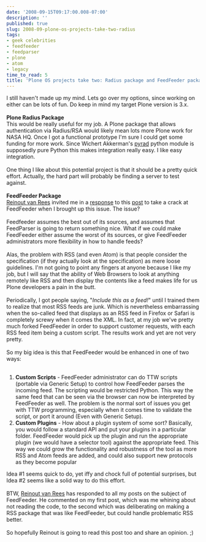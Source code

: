 ```yaml
---
date: '2008-09-15T09:17:00.008-07:00'
description: ''
published: true
slug: 2008-09-plone-os-projects-take-two-radius
tags:
- geek celebrities
- feedfeeder
- feedparser
- plone
- atom
- legacy
time_to_read: 5
title: 'Plone OS projects take two: Radius package and FeedFeeder package'
---
```


I still haven't made up my mind.  Lets go over my options, since working on either can be lots of fun.  Do keep in mind my target Plone version is 3.x.<br /><br /><span style="font-weight: bold;">Plone Radius Package</span><br />This would be really useful for my job.  A Plone package that allows authentication via Radius/RSA would likely mean lots more Plone work for NASA HQ.  Once I got a functional prototype I'm sure I could get some funding for more work.  Since Wichert Akkerman's <a href="http://www.wiggy.net/code/pyrad/">pyrad</a> python module is supposedly pure Python this makes integration really easy.  I like easy integration.<br /><br />One thing I like about this potential project is that it should be a pretty quick effort.  Actually, the hard part will probably be finding a server to test against.<br /><br /><span style="font-weight: bold;">FeedFeeder Package</span><br /><span class="highlightedSearchTerm"><a href="http://vanrees.org/">Reinout</a></span><a href="http://vanrees.org/"> <span class="highlightedSearchTerm">van</span> <span class="highlightedSearchTerm">Rees</span></a> invited me in a <a href="https://www.blogger.com/comment.g?blogID=4477131926658044957&amp;postID=2983369878163019663">response</a> to this <a href="http://pydanny.blogspot.com/2008/09/some-ideas-for-open-source-plone.html">post</a> to take a crack at FeedFeeder when I brought up this issue.   The issue?<br /><br />Feedfeeder assumes the best out of its sources, and assumes that FeedParser is going to return something nice.  What if we could make FeedFeeder either assume the worst of its sources, or give FeedFeeder administrators more flexibility in how to handle feeds?<br /><span class="highlightedSearchTerm"></span><br />Alas, the problem with RSS (and even Atom) is that people consider the specification (if they actually look at the specification) as mere loose guidelines.  I'm not going to point any fingers at anyone because I like my job, but I will say that the ability of Web Browsers to look at anything remotely like RSS and then display the contents like a feed makes life for us Plone developers a pain in the butt.<br /><br />Periodically, I got people saying, "<span style="font-style: italic;">Include this as a feed!</span>" until I trained them to realize that most RSS feeds are junk.  Which is nevertheless embarrassing when the so-called feed that displays as an RSS feed in Firefox or Safari is completely screwy when it comes the XML.  In fact, at my job we've pretty much forked FeedFeeder in order to support customer requests, with each RSS feed item being a custom script.  The results work and yet are not very pretty.<br /><br />So my big idea is this that FeedFeeder would be enhanced in one of two ways:<br /><br /><ol><li><span style="font-weight: bold;">Custom Scripts</span> - FeedFeeder administrator can do TTW scripts (portable via Generic Setup) to control how FeedFeeder parses the incoming feed.  The scripting would be restricted Python.  This way the same feed that can be seen via the browser can now be interpreted by FeedFeeder as well.  The problem is the normal sort of issues you get with TTW programming, especially when it comes time to validate the script, or port it around (Even with Generic Setup).<br /></li><li><span style="font-weight: bold;">Custom Plugins</span> - How about a plugin system of some sort?  Basically, you would follow a standard API and put your plugins in a particular folder.  FeedFeeder would pick up the plugin and run the appropriate plugin (we would have a selector tool) against the appropriate feed.  This way we could grow the functionality and robustness of the tool as more RSS and Atom feeds are added, and could also support new protocols as they become popular</li></ol>Idea #1 seems quick to do, yet iffy and chock full of potential surprises, but Idea #2 seems like a solid way to do this effort.<br /><br /><span class="highlightedSearchTerm">BTW,  <a href="http://vanrees.org/">Reinout</a></span><a href="http://vanrees.org/"> <span class="highlightedSearchTerm">van</span> <span class="highlightedSearchTerm">Rees</span></a> has responded to all my posts on the subject of FeedFeeder. He commented on my first post, which was me whining about not reading the code, to the second which was deliberating on making a RSS package that was like FeedFeeder, but could handle problematic RSS better.<br /><br />So hopefully Reinout is going to read this post too and share an opinion. ;)